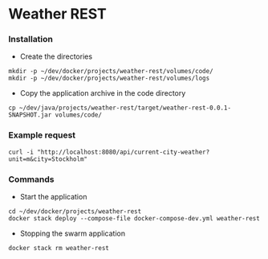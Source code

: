 # Weather REST

### Installation

* Create the directories
```
mkdir -p ~/dev/docker/projects/weather-rest/volumes/code/
mkdir -p ~/dev/docker/projects/weather-rest/volumes/logs
```

* Copy the application archive in the code directory
```
cp ~/dev/java/projects/weather-rest/target/weather-rest-0.0.1-SNAPSHOT.jar volumes/code/
```

### Example request
```
curl -i "http://localhost:8080/api/current-city-weather?unit=m&city=Stockholm"
```

### Commands

* Start the application
```
cd ~/dev/docker/projects/weather-rest
docker stack deploy --compose-file docker-compose-dev.yml weather-rest
```

* Stopping the swarm application
```
docker stack rm weather-rest
```
